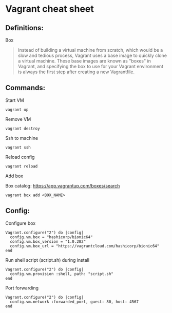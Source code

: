 # Vagrant cheat sheet

## Definitions:

Box

> Instead of building a virtual machine from scratch, which would be a slow and tedious process, Vagrant uses a base image to quickly clone a virtual machine. These base images are known as "boxes" in Vagrant, and specifying the box to use for your Vagrant environment is always the first step after creating a new Vagrantfile.

## Commands:

Start VM

```
vagrant up
```

Remove VM

```
vagrant destroy
```

Ssh to machine

```
vagrant ssh
```

Reload config

```
vagrant reload
```

Add box

Box catalog: https://app.vagrantup.com/boxes/search
```
vagrant box add <BOX_NAME>
```

## Config:

Configure box

```vagrantFile
Vagrant.configure("2") do |config|
  config.vm.box = "hashicorp/bionic64"
  config.vm.box_version = "1.0.282"
  config.vm.box_url = "https://vagrantcloud.com/hashicorp/bionic64"
end
```

Run shell script (script.sh) during install

```vagrantFile
Vagrant.configure("2") do |config|
  config.vm.provision :shell, path: "script.sh"
end
```


Port forwarding

```vagrantFile
Vagrant.configure("2") do |config|
  config.vm.network :forwarded_port, guest: 80, host: 4567
end
```

